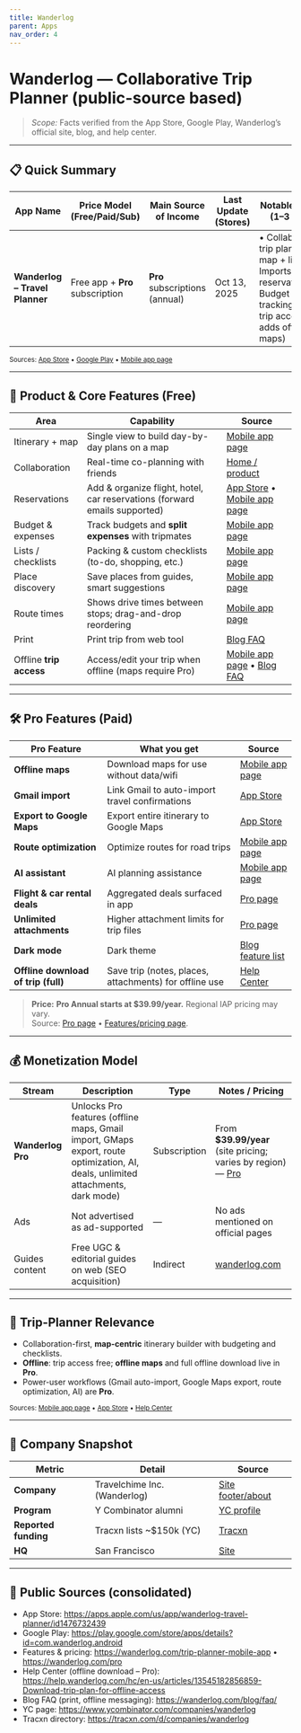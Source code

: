 ```yaml
---
title: Wanderlog
parent: Apps
nav_order: 4
---
```


# Wanderlog — Collaborative Trip Planner (public-source based)

> _Scope:_ Facts verified from the App Store, Google Play, Wanderlog’s official site, blog, and help center.

---

## 📋 Quick Summary

| App Name | Price Model (Free/Paid/Sub) | Main Source of Income | Last Update (Stores) | Notable Features (1–3 bullets) | Total Downloads (Android) | Ratings (per store) | Reviews (per store) | Best Rank Country |
|---|---|---|---|---|---|---|---|---|
| **Wanderlog – Travel Planner** | Free app + **Pro** subscription | **Pro** subscriptions (annual) | Oct 13, 2025 | • Collaborative trip planning on map + list • Imports/organizes reservations • Budget & expense tracking; offline trip access (Pro adds offline maps) | **1M+ installs** (Google Play range) | **App Store**: 4.8–4.9 ★ • **Google Play**: ~4.7 ★ | ~28k reviews | — |

<sub>Sources: [App Store](https://apps.apple.com/us/app/wanderlog-travel-planner/id1476732439) • [Google Play](https://play.google.com/store/apps/details?id=com.wanderlog.android) • [Mobile app page](https://wanderlog.com/trip-planner-mobile-app)</sub>

---

## 🧩 Product & Core Features (Free)

| Area | Capability | Source |
|---|---|---|
| Itinerary + map | Single view to build day-by-day plans on a map | [Mobile app page](https://wanderlog.com/trip-planner-mobile-app) |
| Collaboration | Real-time co-planning with friends | [Home / product](https://wanderlog.com) |
| Reservations | Add & organize flight, hotel, car reservations (forward emails supported) | [App Store](https://apps.apple.com/us/app/wanderlog-travel-planner/id1476732439) • [Mobile app page](https://wanderlog.com/trip-planner-mobile-app) |
| Budget & expenses | Track budgets and **split expenses** with tripmates | [Mobile app page](https://wanderlog.com/trip-planner-mobile-app) |
| Lists / checklists | Packing & custom checklists (to-do, shopping, etc.) | [Mobile app page](https://wanderlog.com/trip-planner-mobile-app) |
| Place discovery | Save places from guides, smart suggestions | [Mobile app page](https://wanderlog.com/trip-planner-mobile-app) |
| Route times | Shows drive times between stops; drag-and-drop reordering | [Mobile app page](https://wanderlog.com/trip-planner-mobile-app) |
| Print | Print trip from web tool | [Blog FAQ](https://wanderlog.com/blog/faq/) |
| Offline **trip access** | Access/edit your trip when offline (maps require Pro) | [Mobile app page](https://wanderlog.com/trip-planner-mobile-app) • [Blog FAQ](https://wanderlog.com/blog/faq/) |

---

## 🛠️ Pro Features (Paid)

| Pro Feature | What you get | Source |
|---|---|---|
| **Offline maps** | Download maps for use without data/wifi | [Mobile app page](https://wanderlog.com/trip-planner-mobile-app) |
| **Gmail import** | Link Gmail to auto-import travel confirmations | [App Store](https://apps.apple.com/us/app/wanderlog-travel-planner/id1476732439) |
| **Export to Google Maps** | Export entire itinerary to Google Maps | [App Store](https://apps.apple.com/us/app/wanderlog-travel-planner/id1476732439) |
| **Route optimization** | Optimize routes for road trips | [Mobile app page](https://wanderlog.com/trip-planner-mobile-app) |
| **AI assistant** | AI planning assistance | [Mobile app page](https://wanderlog.com/trip-planner-mobile-app) |
| **Flight & car rental deals** | Aggregated deals surfaced in app | [Pro page](https://wanderlog.com/pro) |
| **Unlimited attachments** | Higher attachment limits for trip files | [Pro page](https://wanderlog.com/pro) |
| **Dark mode** | Dark theme | [Blog feature list](https://wanderlog.com/blog/2024/09/02/best-travel-planner-apps-for-each-type-of-traveler/) |
| **Offline download of trip (full)** | Save trip (notes, places, attachments) for offline use | [Help Center](https://help.wanderlog.com/hc/en-us/articles/13545182856859-Download-trip-plan-for-offline-access) |

> **Price:** **Pro Annual starts at $39.99/year.** Regional IAP pricing may vary.  
> Source: [Pro page](https://wanderlog.com/pro) • [Features/pricing page](https://wanderlog.com/trip-planner-mobile-app).

---

## 💰 Monetization Model

| Stream | Description | Type | Notes / Pricing |
|---|---|---|---|
| **Wanderlog Pro** | Unlocks Pro features (offline maps, Gmail import, GMaps export, route optimization, AI, deals, unlimited attachments, dark mode) | Subscription | From **$39.99/year** (site pricing; varies by region) — [Pro](https://wanderlog.com/pro) |
| Ads | Not advertised as ad-supported | — | No ads mentioned on official pages |
| Guides content | Free UGC & editorial guides on web (SEO acquisition) | Indirect | [wanderlog.com](https://wanderlog.com) |

---

## 🧭 Trip-Planner Relevance

- Collaboration-first, **map-centric** itinerary builder with budgeting and checklists.  
- **Offline**: trip access free; **offline maps** and full offline download live in **Pro**.  
- Power-user workflows (Gmail auto-import, Google Maps export, route optimization, AI) are **Pro**.

<sub>Sources: [Mobile app page](https://wanderlog.com/trip-planner-mobile-app) • [App Store](https://apps.apple.com/us/app/wanderlog-travel-planner/id1476732439) • [Help Center](https://help.wanderlog.com/hc/en-us/articles/13545182856859-Download-trip-plan-for-offline-access)</sub>

---

## 🏢 Company Snapshot

| Metric | Detail | Source |
|---|---|---|
| **Company** | Travelchime Inc. (Wanderlog) | [Site footer/about](https://wanderlog.com) |
| **Program** | Y Combinator alumni | [YC profile](https://www.ycombinator.com/companies/wanderlog) |
| **Reported funding** | Tracxn lists ~$150k (YC) | [Tracxn](https://tracxn.com/d/companies/wanderlog) |
| **HQ** | San Francisco | [Site](https://wanderlog.com) |

---

## 📎 Public Sources (consolidated)

- App Store: https://apps.apple.com/us/app/wanderlog-travel-planner/id1476732439  
- Google Play: https://play.google.com/store/apps/details?id=com.wanderlog.android  
- Features & pricing: https://wanderlog.com/trip-planner-mobile-app • https://wanderlog.com/pro  
- Help Center (offline download – Pro): https://help.wanderlog.com/hc/en-us/articles/13545182856859-Download-trip-plan-for-offline-access  
- Blog FAQ (print, offline messaging): https://wanderlog.com/blog/faq/  
- YC page: https://www.ycombinator.com/companies/wanderlog  
- Tracxn directory: https://tracxn.com/d/companies/wanderlog
